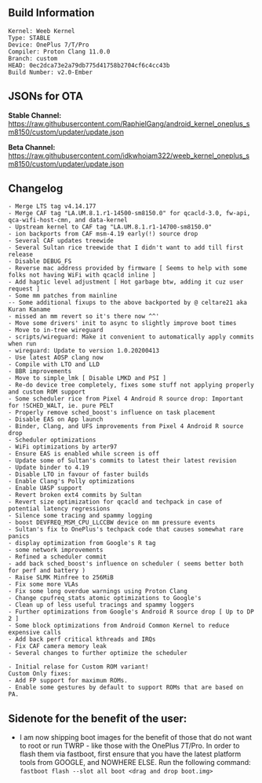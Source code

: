 ## Build Information
```
Kernel: Weeb Kernel
Type: STABLE
Device: OnePlus 7/T/Pro
Compiler: Proton Clang 11.0.0
Branch: custom
HEAD: 0ec2dca73e2a79db775d41758b2704cf6c4cc43b
Build Number: v2.0-Ember
```

## JSONs for OTA
**Stable Channel:**
https://raw.githubusercontent.com/RaphielGang/android_kernel_oneplus_sm8150/custom/updater/update.json

**Beta Channel:**
https://raw.githubusercontent.com/idkwhoiam322/weeb_kernel_oneplus_sm8150/custom/updater/update.json

## Changelog
```
- Merge LTS tag v4.14.177
- Merge CAF tag "LA.UM.8.1.r1-14500-sm8150.0" for qcacld-3.0, fw-api, qca-wifi-host-cmn, and data-kernel
- Upstream kernel to CAF tag "LA.UM.8.1.r1-14700-sm8150.0"
- ion backports from CAF msm-4.19 early(!) source drop
- Several CAF updates treewide
- Several Sultan rice treewide that I didn't want to add till first release
- Disable DEBUG_FS
- Reverse mac address provided by firmware [ Seems to help with some folks not having WiFi with qcacld inline ]
- Add haptic level adjustment [ Hot garbage btw, adding it cuz user request ]
- Some mm patches from mainline
-- Some additional fixups to the above backported by @ celtare21 aka Kuran Kaname
- missed an mm revert so it's there now ^^'
- Move some drivers' init to async to slightly improve boot times 
- Move to in-tree wireguard
- scripts/wireguard: Make it convenient to automatically apply commits when run
- wireguard: Update to version 1.0.20200413
- Use latest AOSP clang now
- Compile with LTO and LLD
- BBR improvements
- Move to simple_lmk [ Disable LMKD and PSI ]
- Re-do device tree completely, fixes some stuff not applying properly and custom ROM support
- Some scheduler rice from Pixel 4 Android R source drop: Important for !SCHED_WALT, ie. pure PELT
- Properly remove sched_boost's influence on task placement
- Disable EAS on App launch
- Binder, Clang, and UFS improvements from Pixel 4 Android R source drop
- Scheduler optimizations
- WiFi optimizations by arter97
- Ensure EAS is enabled while screen is off
- Update some of Sultan's commits to latest their latest revision
- Update binder to 4.19
- Disable LTO in favour of faster builds
- Enable Clang's Polly optimizations
- Enable UASP support
- Revert broken ext4 commits by Sultan
- Revert size optimization for qcacld and techpack in case of potential latency regressions
- Silence some tracing and spammy logging
- boost DEVFREQ_MSM_CPU_LLCCBW device on mm pressure events
- Sultan's fix to OnePlus's techpack code that causes somewhat rare panics
- display optimization from Google's R tag
- some network improvements
- Refined a scheduler commit
- add back sched_boost's influence on scheduler ( seems better both for perf and battery )
- Raise SLMK Minfree to 256MiB
- Fix some more VLAs
- Fix some long overdue warnings using Proton Clang
- Change cpufreq_stats atomic optimizations to Google's
- Clean up of less useful tracings and spammy loggers
- Further optimizations from Google's Android R source drop [ Up to DP 2 ]
- Some block optimizations from Android Common Kernel to reduce expensive calls
- Add back perf critical kthreads and IRQs
- Fix CAF camera memory leak
- Several changes to further optimize the scheduler

- Initial relase for Custom ROM variant!
Custom Only fixes:
- Add FP support for maximum ROMs.
- Enable some gestures by default to support ROMs that are based on PA.
```

## Sidenote for the benefit of the user:
- I am now shipping boot images for the benefit of those that do not want to root or run TWRP - like those with the OnePlus 7T/Pro.
In order to flash them via fastboot, first ensure that you have the latest platform tools from GOOGLE, and NOWHERE ELSE.
Run the following command:
```fastboot flash --slot all boot <drag and drop boot.img>```
